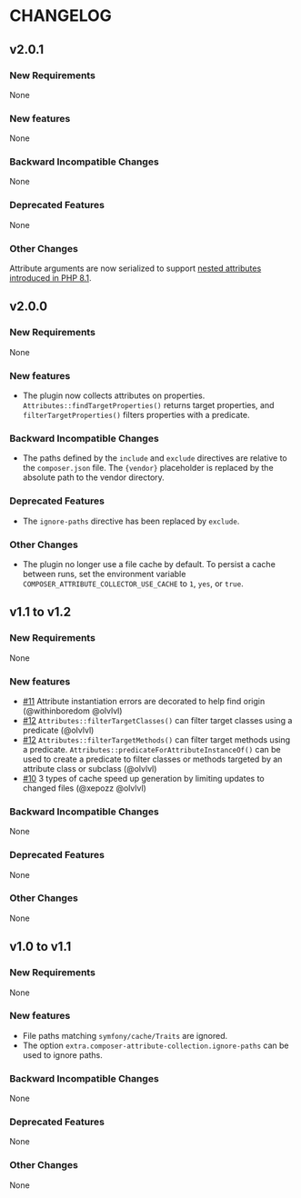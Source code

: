 # CHANGELOG

## v2.0.1

### New Requirements

None

### New features

None

### Backward Incompatible Changes

None

### Deprecated Features

None

### Other Changes

Attribute arguments are now serialized to support [nested attributes introduced in PHP 8.1](https://wiki.php.net/rfc/new_in_initializers).



## v2.0.0

### New Requirements

None

### New features

- The plugin now collects attributes on properties. `Attributes::findTargetProperties()` returns target properties, and `filterTargetProperties()` filters properties with a predicate.

### Backward Incompatible Changes

- The paths defined by the `include` and `exclude` directives are relative to the `composer.json` file. The `{vendor}` placeholder is replaced by the absolute path to the vendor directory.

### Deprecated Features

- The `ignore-paths` directive has been replaced by `exclude`.

### Other Changes

- The plugin no longer use a file cache by default. To persist a cache between runs, set the environment variable `COMPOSER_ATTRIBUTE_COLLECTOR_USE_CACHE` to `1`, `yes`, or `true`.



## v1.1 to v1.2

### New Requirements

None

### New features

- [#11](https://github.com/olvlvl/composer-attribute-collector/pull/11) Attribute instantiation errors are decorated to help find origin (@withinboredom @olvlvl)
- [#12](https://github.com/olvlvl/composer-attribute-collector/pull/12) `Attributes::filterTargetClasses()` can filter target classes using a predicate (@olvlvl)
- [#12](https://github.com/olvlvl/composer-attribute-collector/pull/12) `Attributes::filterTargetMethods()` can filter target methods using a predicate. `Attributes::predicateForAttributeInstanceOf()` can be used to create a predicate to filter classes or methods targeted by an attribute class or subclass (@olvlvl)
- [#10](https://github.com/olvlvl/composer-attribute-collector/pull/10) 3 types of cache speed up generation by limiting updates to changed files (@xepozz @olvlvl)

### Backward Incompatible Changes

None

### Deprecated Features

None

### Other Changes

None



## v1.0 to v1.1

### New Requirements

None

### New features

- File paths matching `symfony/cache/Traits` are ignored.
- The option `extra.composer-attribute-collection.ignore-paths` can be used to ignore paths.

### Backward Incompatible Changes

None

### Deprecated Features

None

### Other Changes

None

<!--

## vX.x to vX.x

### New Requirements

None

### New features

None

### Backward Incompatible Changes

None

### Deprecated Features

None

### Other Changes

None

-->
